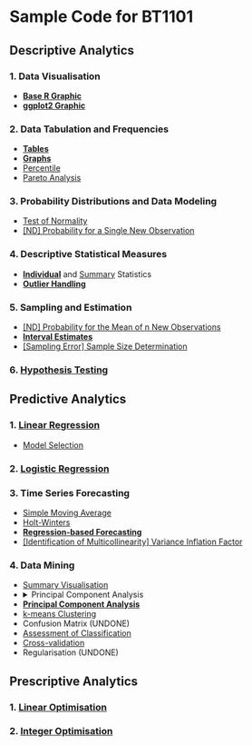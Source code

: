 # Sample Code for BT1101
## Descriptive Analytics
### 1. Data Visualisation
- [**Base R Graphic**](Subpages/1-1-1.md)
- [**ggplot2 Graphic**](Subpages/1-1-2.md)
### 2. Data Tabulation and Frequencies
- [**Tables**](Subpages/1-2-1.md)
- [**Graphs**](Subpages/1-2-2.md)
- [Percentile]([SC]-Descriptive-Analytics/[SC]-Data-Tabulation-and-Frequencies/[M]-Percentile.md)
- [Pareto Analysis]([SC]-Descriptive-Analytics/[SC]-Data-Tabulation-and-Frequencies/[M]-Pareto-Analysis.md)
### 3. Probability Distributions and Data Modeling
- [Test of Normality]([SC]-Descriptive-Analytics/[SC]-Probability-Distribution-and-Data-Modeling/[M]-Test-of-Normality.md)
- [\[ND\] Probability for a Single New Observation]([SC]-Descriptive-Analytics/[SC]-Probability-Distribution-and-Data-Modeling/[M]-Normal-Distribution_Probability-for-a-Single-New-Observation.md)
### 4. Descriptive Statistical Measures
- [**Individual**](Subpages/1-4-1-1.md) and [Summary]([SC]-Descriptive-Analytics/[SC]-Descriptive-Statistical-Measures/[M]-Summary-Statistics.md) Statistics
- [**Outlier Handling**](Subpages/1-4-2.md)
### 5. Sampling and Estimation
- [\[ND\] Probability for the Mean of n New Observations]([SC]-Descriptive-Analytics/[SC]-Sampling-and-Estimation/[M]-Normal-Distribution_Probability-for-the-Mean-of-n-New-Observations.md)
- [**Interval Estimates**](Subpages/1-5-2.md)
- [\[Sampling Error\] Sample Size Determination]([SC]-Descriptive-Analytics/[SC]-Sampling-and-Estimation/[M]-Sample-Size-Determination.md)
### 6. [Hypothesis Testing](Subpages/1-6.md)
## Predictive Analytics
### 1. [Linear Regression]([SC]-Predictive-Analytics/[SC]-Linear-&-Logistic-Regression/[M]-Linear-Regression.md)
- [Model Selection]([SC]-Predictive-Analytics/[SC]-Linear-&-Logistic-Regression/[M]-Model-Selection.md)
### 2. [Logistic Regression]([SC]-Predictive-Analytics/[SC]-Linear-&-Logistic-Regression/[M]-Logistic-Regression.md)
### 3. Time Series Forecasting
- [Simple Moving Average]([SC]-Predictive-Analytics/[SC]-Time-Series-Forecasting/[M]-Simple-Moving-Average.md)
- [Holt-Winters]([SC]-Predictive-Analytics/[SC]-Time-Series-Forecasting/[M]-Holt-Winters.md)
- [**Regression-based Forecasting**](Subpages/2-3-3.md)
- [\[Identification of Multicollinearity\] Variance Inflation Factor]([SC]-Predictive-Analytics/[SC]-Linear-&-Logistic-Regression/[M]-Variance-Inflation-Factor.md)
### 4. Data Mining
- [Summary Visualisation]([SC]-Predictive-Analytics/[SC]-Data-Mining/[M]-Summary-Visualisation.md)
- <details>
  <summary>Principal Component Analysis</summary>
  <br>
  [Continuous DV]([SC]-Predictive-Analytics/[SC]-Data-Mining/[M]-Principal-Component-Analysis_Continuous_DV.md)
- [**Principal Component Analysis**](Subpages/2-4-2.md)
- [k-means Clustering]([SC]-Predictive-Analytics/[SC]-Data-Mining/[M]-k-means-Clustering.md)
- Confusion Matrix (UNDONE)
- [Assessment of Classification]([SC]-Predictive-Analytics/[SC]-Data-Mining/[M]-Assessment-of-Classification.md)
- [Cross-validation]([SC]-Predictive-Analytics/[SC]-Data-Mining/[M]-Cross-Validation.md)
- Regularisation (UNDONE)
## Prescriptive Analytics
### 1. [Linear Optimisation]([SC]-Prescriptive-Analytics/[M]-Linear-Optimisation.md)
### 2. [Integer Optimisation]([SC]-Prescriptive-Analytics/[M]-Integer-Optimisation.md)
